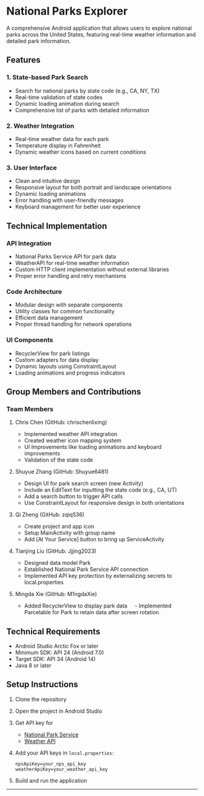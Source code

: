 # National Parks Explorer

A comprehensive Android application that allows users to explore national parks across the United States, featuring real-time weather information and detailed park information.

## Features

### 1. State-based Park Search
- Search for national parks by state code (e.g., CA, NY, TX)
- Real-time validation of state codes
- Dynamic loading animation during search
- Comprehensive list of parks with detailed information

### 2. Weather Integration
- Real-time weather data for each park
- Temperature display in Fahrenheit
- Dynamic weather icons based on current conditions

### 3. User Interface
- Clean and intuitive design
- Responsive layout for both portrait and landscape orientations
- Dynamic loading animations
- Error handling with user-friendly messages
- Keyboard management for better user experience

## Technical Implementation

### API Integration
- National Parks Service API for park data
- WeatherAPI for real-time weather information
- Custom HTTP client implementation without external libraries
- Proper error handling and retry mechanisms

### Code Architecture
- Modular design with separate components
- Utility classes for common functionality
- Efficient data management
- Proper thread handling for network operations

### UI Components
- RecyclerView for park listings
- Custom adapters for data display
- Dynamic layouts using ConstraintLayout
- Loading animations and progress indicators

## Group Members and Contributions

### Team Members
1. Chris Chen (GitHub: chrischenlixing)
    - Implemented weather API integration
    - Created weather icon mapping system
    - UI Improvements like loading animations and keyboard improvements
    - Validation of the state code

2. Shuyue Zhang (GitHub: Shuyue6481)
    - Design UI for park search screen (new Activity)
    - Include an EditText for inputting the state code (e.g., CA, UT)
    - Add a search button to trigger API calls
    - Use ConstraintLayout for responsive design in both orientations

3. Qi Zheng (GitHub: zqiq536)
    - Create project and app icon
    - Setup MainActivity with group name
    - Add [At Your Service] button to bring up ServiceActivity


4. Tianjing Liu (GitHub: Jjjing2023)
    - Designed data model Park 
    - Established National Park Service API connection
    - Implemented API key protection by externalizing secrets to local.properties

5. Mingda Xie (GitHub: M1ngdaXie)
    - Added RecyclerView to display park data
    - Implemented Parcelable for Park to retain data after screen rotation

## Technical Requirements
- Android Studio Arctic Fox or later
- Minimum SDK: API 24 (Android 7.0)
- Target SDK: API 34 (Android 14)
- Java 8 or later

## Setup Instructions
1. Clone the repository
2. Open the project in Android Studio
3. Get API key for
   - [National Park Service](https://www.nps.gov/subjects/developer/get-started.htm)  
   - [Weather API](https://www.weatherapi.com)

3. Add your API keys in `local.properties`:
   ```
   npsApiKey=your_nps_api_key
   weatherApiKey=your_weather_api_key
   ```
4. Build and run the application

---
